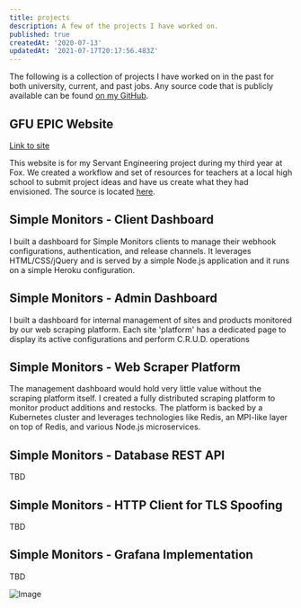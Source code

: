 ```yaml
---
title: projects
description: A few of the projects I have worked on.
published: true
createdAt: '2020-07-13'
updatedAt: '2021-07-17T20:17:56.483Z'
---
```


The following is a collection of projects I have worked on in the past for both university, current, and past jobs. Any source code that is publicly available can be found [on my GitHub](https://github.com/greatgitsby).

## GFU EPIC Website

[Link to site](https://gfuprojects.com)

This website is for my Servant Engineering project during my third year at Fox. We created a workflow and set of resources for teachers at a local high school to submit project ideas and have us create what they had envisioned. The source is located [here](https://github.com/greatgitsby/gfu-project-site).

## Simple Monitors - Client Dashboard

I built a dashboard for Simple Monitors clients to manage their webhook configurations, authentication, and release channels. It leverages HTML/CSS/jQuery and is served by a simple Node.js application and it runs on a simple Heroku configuration. 

## Simple Monitors - Admin Dashboard

I built a dashboard for internal management of sites and products monitored by our web scraping platform. Each site 'platform' has a dedicated page to display its active configurations and perform C.R.U.D. operations 

## Simple Monitors - Web Scraper Platform 

The management dashboard would hold very little value without the scraping platform itself. I created a fully distributed scraping platform to monitor product additions and restocks. The platform is backed by a Kubernetes cluster and leverages technologies like Redis, an MPI-like layer on top of Redis, and various Node.js microservices. 

## Simple Monitors - Database REST API

TBD

## Simple Monitors - HTTP Client for TLS Spoofing

TBD

## Simple Monitors - Grafana Implementation

TBD

![Image](../../img/graph.png)

